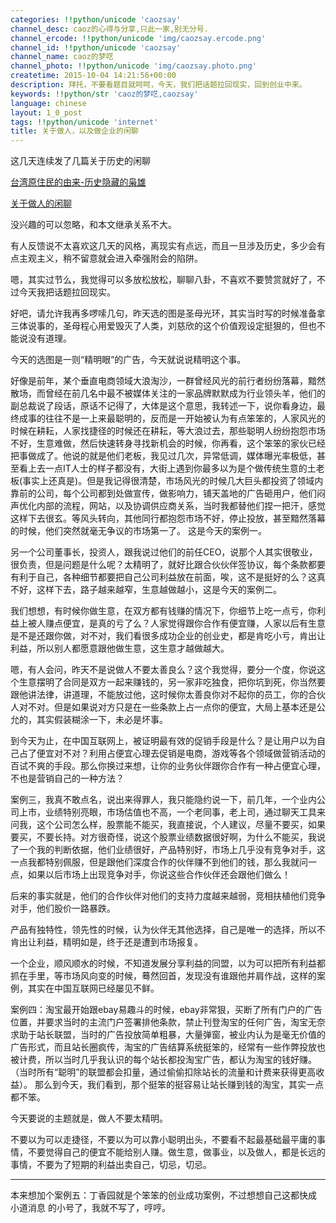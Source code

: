 ```yaml
---
categories: !!python/unicode 'caozsay'
channel_desc: caoz的心得与分享,只此一家,别无分号.
channel_ercode: !!python/unicode 'img/caozsay.ercode.png'
channel_id: !!python/unicode 'caozsay'
channel_name: caoz的梦呓
channel_photo: !!python/unicode 'img/caozsay.photo.png'
createtime: 2015-10-04 14:21:56+00:00
description: 拜托，不要看题目就呵呵，今天，我们把话题拉回现实，回到创业中来。
keywords: !!python/str 'caoz的梦呓,caozsay'
language: chinese
layout: 1_0_post
tags: !!python/unicode 'internet'
title: 关于做人，以及做企业的闲聊
---
```

<div class="rich_media_content" id="js_content">
<p>
         这几天连续发了几篇关于历史的闲聊
        </p>
<p>
<a data_ue_src="http://mp.weixin.qq.com/s?__biz=MzI0MjA1Mjg2Ng==&amp;mid=209609421&amp;idx=1&amp;sn=e21968294f4e72b887e8841a2f20f96a&amp;scene=21#wechat_redirect" href="http://mp.weixin.qq.com/s?__biz=MzI0MjA1Mjg2Ng==&amp;mid=209609421&amp;idx=1&amp;sn=e21968294f4e72b887e8841a2f20f96a&amp;scene=21#wechat_redirect" target="_blank">
          台湾原住民的由来-历史隐藏的枭雄
         </a>
</p>
<p>
<a data_ue_src="http://mp.weixin.qq.com/s?__biz=MzI0MjA1Mjg2Ng==&amp;mid=209615384&amp;idx=1&amp;sn=5a9142995dad94024fcc656e40447220&amp;scene=21#wechat_redirect" href="http://mp.weixin.qq.com/s?__biz=MzI0MjA1Mjg2Ng==&amp;mid=209615384&amp;idx=1&amp;sn=5a9142995dad94024fcc656e40447220&amp;scene=21#wechat_redirect" target="_blank">
          关于做人的闲聊
         </a>
</p>
<p>
         没兴趣的可以忽略，和本文继承关系不大。
        </p>
<p>
</p>
<p>
         有人反馈说不太喜欢这几天的风格，离现实有点远，而且一旦涉及历史，多少会有点主观主义，稍不留意就会进入牵强附会的陷阱。
        </p>
<p>
</p>
<p>
         嗯，其实过节么，我觉得可以多放松放松，聊聊八卦，不喜欢不要赞赏就好了，不过今天我把话题拉回现实。
        </p>
<p>
</p>
<p>
         好吧，请允许我再多啰嗦几句，昨天选的图是圣母光环，其实当时写的时候准备拿三体说事的，圣母程心用爱毁灭了人类，刘慈欣的这个价值观设定挺狠的，但也不能说没有道理。
        </p>
<p>
</p>
<p>
         今天的选图是一则“精明眼”的广告，今天就说说精明这个事。
        </p>
<p>
</p>
<p>
         好像是前年，某个垂直电商领域大浪淘沙，一群曾经风光的前行者纷纷落幕，黯然散场，而曾经在前几名中最不被媒体关注的一家品牌默默成为行业领头羊，他们的副总裁说了段话，原话不记得了，大体是这个意思，我转述一下，说你看身边，最终成事的往往不是一上来最聪明的，反而是一开始被认为有点笨笨的，人家风光的时候在耕耘，人家找捷径的时候还在耕耘，等大浪过去，那些聪明人纷纷抱怨市场不好，生意难做，然后快速转身寻找新机会的时候，你再看，这个笨笨的家伙已经把事做成了。他说的就是他们老板，我见过几次，异常低调，媒体曝光率极低，甚至看上去一点IT人士的样子都没有，大街上遇到你最多以为是个做传统生意的土老板(事实上还真是)。但是我记得很清楚，市场风光的时候几大巨头都投资了领域内靠前的公司，每个公司都到处做宣传，做影响力，铺天盖地的广告砸用户，他们闷声优化内部的流程，网站，以及协调供应商关系，当时我都替他们捏一把汗，感觉这样下去很玄。等风头转向，其他同行都抱怨市场不好，停止投放，甚至黯然落幕的时候，他们突然就毫无争议的市场第一了。 这是今天的案例一。
        </p>
<p>
</p>
<p>
         另一个公司董事长，投资人，跟我说过他们的前任CEO，说那个人其实很敬业，很负责，但是问题是什么呢？太精明了，就好比跟合伙伙伴签协议，每个条款都要有利于自己，各种细节都要把自己公司利益放在前面，唉，这不是挺好的么？这真不好，这样下去，路子越来越窄，生意越做越小，这是今天的案例二。
        </p>
<p>
</p>
<p>
         我们想想，有时候你做生意，在双方都有钱赚的情况下，你细节上吃一点亏，你利益上被人赚点便宜，是真的亏了么？人家觉得跟你合作有便宜赚，人家以后有生意是不是还跟你做，对不对，我们看很多成功企业的创业史，都是肯吃小亏，肯出让利益，所以别人都愿意跟他做生意，这生意才越做越大。
        </p>
<p>
</p>
<p>
         嗯，有人会问，昨天不是说做人不要太善良么？这个我觉得，要分一个度，你说这个生意摆明了合同是双方一起来赚钱的，另一家非吃独食，把你坑到死，你当然要跟他讲法律，讲道理，不能放过他，这时候你太善良你对不起你的员工，你的合伙人对不对。但是如果说对方只是在一些条款上占一点你的便宜，大局上基本还是公允的，其实假装糊涂一下，未必是坏事。
        </p>
<p>
</p>
<p>
         到今天为止，在中国互联网上，被证明最有效的促销手段是什么？是让用户以为自己占了便宜对不对？利用占便宜心理去促销是电商，游戏等各个领域做营销活动的百试不爽的手段。那么你换过来想，让你的业务伙伴跟你合作有一种占便宜心理，不也是营销自己的一种方法？
        </p>
<p>
</p>
<p>
         案例三，我真不敢点名，说出来得罪人，我只能隐约说一下，前几年，一个业内公司上市，业绩特别亮眼，市场估值也不高，一个老同事，老上司，通过聊天工具来问我，这个公司怎么样，股票能不能买，我直接说，个人建议，尽量不要买，如果要买，不要长持。对方很奇怪，说这个股票业绩数据很好啊，为什么不能买，我说了一个我的判断依据，他们业绩很好，产品特别好，市场上几乎没有竞争对手，这一点我都特别佩服，但是跟他们深度合作的伙伴赚不到他们的钱，那么我就问一点，如果以后市场上出现竞争对手，你说这些合作伙伴还会跟他们做么！
        </p>
<p>
</p>
<p>
         后来的事实就是，他们的合作伙伴对他们的支持力度越来越弱，竞相扶植他们竞争对手，他们股价一路暴跌。
        </p>
<p>
</p>
<p>
         产品有独特性，领先性的时候，认为伙伴无其他选择，自己是唯一的选择，所以不肯出让利益，精明如是，终于还是遭到市场报复。
        </p>
<p>
</p>
<p>
         一个企业，顺风顺水的时候，不知道发展分享利益的同盟，以为可以把所有利益都抓在手里，等市场风向变的时候，蓦然回首，发现没有谁跟他并肩作战，这样的案例，其实在中国互联网已经屡见不鲜。
        </p>
<p>
</p>
<p>
         案例四：淘宝最开始跟ebay易趣斗的时候，ebay非常狠，买断了所有门户的广告位置，并要求当时的主流门户签署排他条款，禁止刊登淘宝的任何广告，淘宝无奈求助于站长联盟，当时的广告投放简单粗暴，大量弹窗，被业内认为是毫无价值的广告形式，而且站长圈疯传，淘宝的广告结算系统挺笨的，经常有一些作弊投放也被计费，所以当时几乎我认识的每个站长都投淘宝广告，都认为淘宝的钱好赚。（当时所有“聪明”的联盟都会扣量，通过偷偷扣除站长的流量和计费来获得更高收益）。 那么到今天，我们看到，那个挺笨的挺容易让站长赚到钱的淘宝，其实一点都不笨。
        </p>
<p>
</p>
<p>
</p>
<p>
         今天要说的主题就是，做人不要太精明。
        </p>
<p>
</p>
<p>
         不要以为可以走捷径，不要以为可以靠小聪明出头，不要看不起最基础最平庸的事情，不要觉得自己的便宜不能给别人赚。做生意，做事业，以及做人，都是长远的事情，不要为了短期的利益出卖自己，切忌，切忌。
        </p>
<p>
</p>
<hr/>
<p>
         本来想加个案例五：丁香园就是个笨笨的创业成功案例，不过想想自己这都快成 小道消息 的小号了，我就不写了，哼哼。
        </p>
<p>
</p>
<p>
</p>
</div>